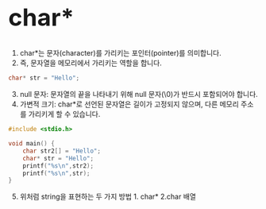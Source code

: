 <h1 style="font-size: 48px;">char*</h1>


1. char*는 문자(character)를 가리키는 포인터(pointer)를 의미합니다. 
2. 즉, 문자열을 메모리에서 가리키는 역할을 합니다.

```c
char* str = "Hello";
```
3. null 문자: 문자열의 끝을 나타내기 위해 null 문자(\0)가 반드시 포함되어야 합니다.
4. 가변적 크기: char*로 선언된 문자열은 길이가 고정되지 않으며, 다른 메모리 주소를 가리키게 할 수 있습니다.

```c
#include <stdio.h>

void main() {
    char str2[] = "Hello";
    char* str = "Hello";
    printf("%s\n",str2);
    printf("%s\n",str);
}
```
5. 위처럼 string을 표현하는 두 가지 방법 1. char* 2.char 배열